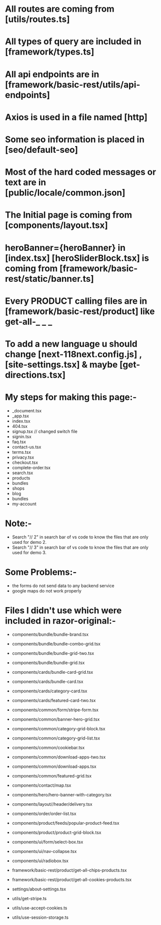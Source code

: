 # All routes are coming from [utils/routes.ts] 

# All types of query are included in [framework/types.ts]

# All api endpoints are in [framework/basic-rest/utils/api-endpoints]

# Axios is used in a file named [http]

# Some seo information is placed in [seo/default-seo]

# Most of the hard coded messages or text are in [public/locale/common.json]

# The Initial page is coming from [components/layout.tsx]

# heroBanner={heroBanner} in [index.tsx] [heroSliderBlock.tsx] is coming from [framework/basic-rest/static/banner.ts]

# Every PRODUCT calling files are in [framework/basic-rest/product] like get-all-_ _ _

# To add a new language u should change [next-118next.config.js] , [site-settings.tsx] & maybe [get-directions.tsx]



# My steps for making this page:-

- _document.tsx
- _app.tsx
- index.tsx
- 404.tsx
- signup.tsx  // changed switch file
- signin.tsx
- faq.tsx
- contact-us.tsx
- terms.tsx
- privacy.tsx
- checkout.tsx
- complete-order.tsx
- search.tsx
- products
- bundles
- shops
- blog
- bundles
- my-account

# Note:-
- Search "// 2" in search bar of vs code to know the files that are only used for demo 2.
- Search "// 3" in search bar of vs code to know the files that are only used for demo 3.

# Some Problems:-
- the forms do not send data to any backend service 
- google maps do not work properly

# Files I didn't use which were included in razor-original:-

- components/bundle/bundle-brand.tsx
- components/bundle/bundle-combo-grid.tsx
- components/bundle/bundle-grid-two.tsx
- components/bundle/bundle-grid.tsx

- components/cards/bundle-card-grid.tsx
- components/cards/bundle-card.tsx
- components/cards/category-card.tsx
- components/cards/featured-card-two.tsx

- components/common/form/stripe-form.tsx

- components/common/banner-hero-grid.tsx
- components/common/category-grid-block.tsx
- components/common/category-grid-list.tsx
- components/common/cookiebar.tsx
- components/common/download-apps-two.tsx
- components/common/download-apps.tsx
- components/common/featured-grid.tsx

- components/contact/map.tsx

- components/hero/hero-banner-with-category.tsx

- components/layout//header/delivery.tsx

- components/order/order-list.tsx

- components/product/feeds/popular-product-feed.tsx
- components/product/product-grid-block.tsx

- components/ui/form/select-box.tsx
- components/ui/nav-collapse.tsx
- components/ui/radiobox.tsx

- framework/basic-rest/product/get-all-chips-products.tsx
- framework/basic-rest/product/get-all-cookies-products.tsx

- settings/about-settings.tsx

- utils/get-stripe.ts
- utils/use-accept-cookies.ts
- utils/use-session-storage.ts


































